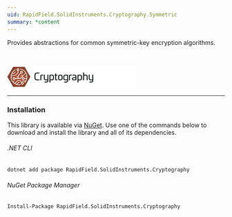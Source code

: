 ```yaml
---
uid: RapidField.SolidInstruments.Cryptography.Symmetric
summary: *content
---
```


<!--
Copyright (c) RapidField LLC. Licensed under the MIT License. See LICENSE.txt in the project root for license information.
-->

Provides abstractions for common symmetric-key encryption algorithms.

<br />

![Cryptography label](../images/Label.Cryptography.300w.png)
- - -

### Installation

This library is available via [NuGet](https://docs.microsoft.com/en-us/nuget/quickstart/install-and-use-a-package-in-visual-studio). Use one of the commands below to download and install the library and all of its dependencies.

###### .NET CLI

```shell
dotnet add package RapidField.SolidInstruments.Cryptography
```

###### NuGet Package Manager

```shell
Install-Package RapidField.SolidInstruments.Cryptography
```